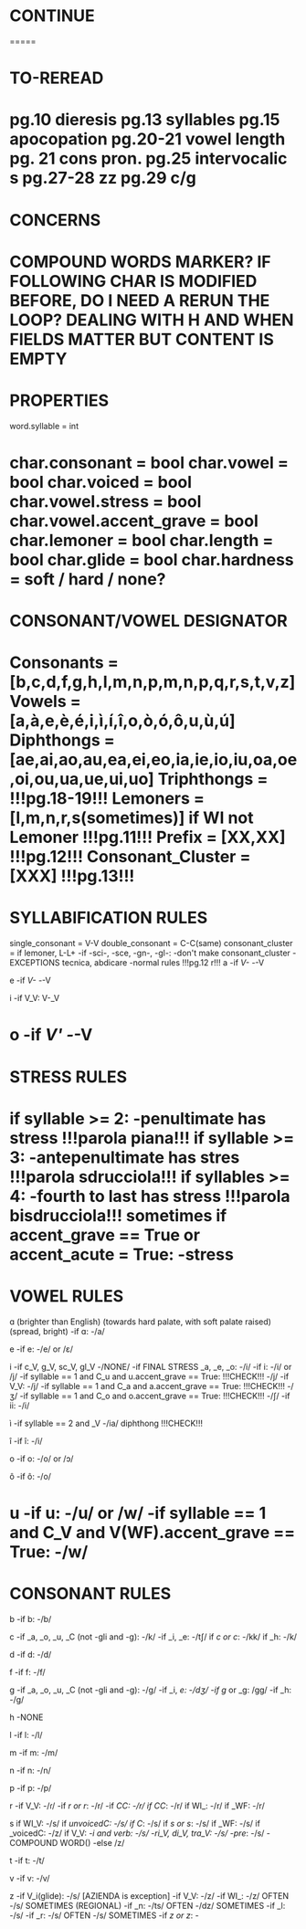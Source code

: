 CONTINUE
=====

=====

TO-REREAD
=======================
pg.10 dieresis
pg.13 syllables
pg.15 apocopation
pg.20-21 vowel length
pg. 21 cons pron.
pg.25 intervocalic s
pg.27-28 zz
pg.29 c/g
======================

CONCERNS
======================
COMPOUND WORDS MARKER?
IF FOLLOWING CHAR IS MODIFIED BEFORE, DO I NEED A RERUN THE LOOP?
DEALING WITH H AND WHEN FIELDS MATTER BUT CONTENT IS EMPTY
==================================================================

PROPERTIES
=========================
word.syllable = int

char.consonant = bool
char.vowel = bool
char.voiced = bool
char.vowel.stress = bool
char.vowel.accent_grave = bool
char.lemoner = bool
char.length = bool
char.glide = bool
char.hardness = soft / hard / none?
=========================

CONSONANT/VOWEL DESIGNATOR
====================================================
Consonants = [b,c,d,f,g,h,l,m,n,p,m,n,p,q,r,s,t,v,z]
Vowels = [a,à,e,è,é,i,ì,í,î,o,ò,ó,ô,u,ù,ú]
Diphthongs = [ae,ai,ao,au,ea,ei,eo,ia,ie,io,iu,oa,oe,oi,ou,ua,ue,ui,uo]
Triphthongs = !!!pg.18-19!!!
Lemoners = [l,m,n,r,s(sometimes)] if WI not Lemoner !!!pg.11!!!
Prefix = [XX,XX] !!!pg.12!!!
Consonant_Cluster = [XXX] !!!pg.13!!!
===============================================================

SYLLABIFICATION RULES
======================
single_consonant = V-V
double_consonant = C-C(same)
consonant_cluster = if lemoner, L-L+
    -if -sci-, -sce, -gn-, -gl-:
        -don't make consonant_cluster
    -EXCEPTIONS tecnica, abdicare
        -normal rules
!!!pg.12 r!!!
a
-if _V-
    -_-V

e
-if _V-
    -_-V

i
-if V_V:
    V-_V

o
-if _V'
    -_-V
==================================

STRESS RULES
==================================
if syllable >= 2:
    -penultimate has stress !!!parola piana!!!
if syllable >= 3:
    -antepenultimate has stres !!!parola sdrucciola!!!
if syllables >= 4:
    -fourth to last has stress !!!parola bisdrucciola!!!
sometimes if accent_grave == True or accent_acute = True:
    -stress
==================================

VOWEL RULES
==============================================================
ɑ
(brighter than English)
(towards hard palate, with soft palate raised)
(spread, bright)
-if ɑ:
    -/a/

e
-if e:
    -/e/ or /ɛ/

i
-if c_V, g_V, sc_V, gl_V
    -/NONE/
-if FINAL STRESS _a, _e, _o:
    -/i/
-if i:
    -/i/ or /j/
-if syllable == 1 and C_u and u.accent_grave == True: !!!CHECK!!!
    -/j/
-if V_V:
    -/j/
-if syllable == 1 and C_a and a.accent_grave == True: !!!CHECK!!!
    -/ʒ/
-if syllable == 1 and C_o and o.accent_grave == True: !!!CHECK!!!
    -/ʃ/
-if ii:
    -/i/


ì
-if syllable == 2 and _V
    -/ia/ diphthong !!!CHECK!!!

î
-if î:
    -/i/

o
-if o:
    -/o/ or /ɔ/

ô
-if ô:
    -/o/

u
-if u:
    -/u/ or /w/
-if syllable == 1 and C_V and V(WF).accent_grave == True:
    -/w/
==============================================================

CONSONANT RULES
==========================
b
-if b:
    -/b/

c
-if _a, _o, _u, _C (not -gli and -g):
    -/k/
-if _i, _e:
    -/tʃ/
if _c or c_:
    -/kk/
if _h:
    -/k/

d
-if d:
    -/d/

f
-if f:
    -/f/

g
-if _a, _o, _u, _C (not -gli and -g):
    -/g/
-if _i, _e:
    -/dʒ/
-if g_ or _g:
    /gg/
-if _h:
    -/g/    
    
h
-NONE

l
-if l:
    -/l/

m
-if m:
    -/m/

n
-if n:
    -/n/

p
-if p:
    -/p/

r
-if V_V:
    -/ɾ/
-if _r or r_:
    -/r/
-if _CC:
    -/r/
if CC_:
    -/r/
if WI_:
    -/r/
if _WF:
    -/r/

s
if WI_V:
    -/s/
if _unvoicedC:
    -/s/
if C_:
    -/s/
if _s or s_:
    -/s/
if _WF:
    -/s/
if _voicedC:
    -/z/
if V_V:
    -_i and verb:
        -/s/
    -ri_V, di_V, tra_V:
        -/s/
    -pre_:
        -/s/
    -COMPOUND WORD()
    -else /z/

t
-if t:
    -/t/

v
-if v:
    -/v/

z
-if V_i(glide):
    -/s/ [AZIENDA is exception]
-if V_V:
    -/z/
-if WI_:
    -/z/ OFTEN
    -/s/ SOMETIMES (REGIONAL)
-if _n:
    -/ts/ OFTEN
    -/dz/ SOMETIMES
-if _l:
    -/s/
-if _r:
    -/s/ OFTEN
    -/s/ SOMETIMES
-if _z or z_:
    -
